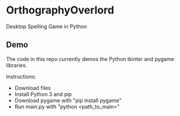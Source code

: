 # OrthographyOverlord
Desktop Spelling Game in Python

## Demo
The code in this repo currently demos the Python tkinter and pygame libraries.

Instructions:
- Download files
- Install Python 3 and pip
- Download pygame with "pip install pygame"
- Run main.py with "python <path_to_main>"

